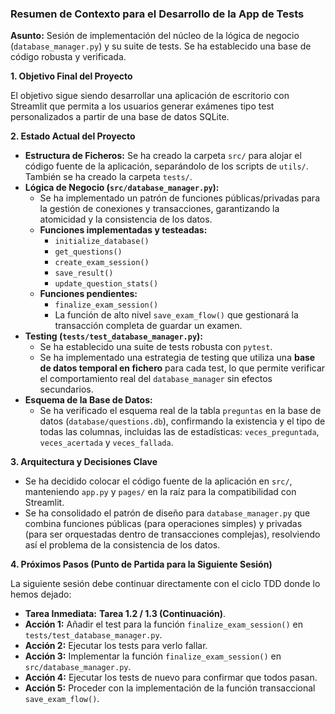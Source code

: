 ### Resumen de Contexto para el Desarrollo de la App de Tests

**Asunto:** Sesión de implementación del núcleo de la lógica de negocio (`database_manager.py`) y su suite de tests. Se ha establecido una base de código robusta y verificada.

**1. Objetivo Final del Proyecto**

El objetivo sigue siendo desarrollar una aplicación de escritorio con Streamlit que permita a los usuarios generar exámenes tipo test personalizados a partir de una base de datos SQLite.

**2. Estado Actual del Proyecto**

* **Estructura de Ficheros:** Se ha creado la carpeta `src/` para alojar el código fuente de la aplicación, separándolo de los scripts de `utils/`. También se ha creado la carpeta `tests/`.
* **Lógica de Negocio (`src/database_manager.py`):**
  * Se ha implementado un patrón de funciones públicas/privadas para la gestión de conexiones y transacciones, garantizando la atomicidad y la consistencia de los datos.
  * **Funciones implementadas y testeadas:**
    * `initialize_database()`
    * `get_questions()`
    * `create_exam_session()`
    * `save_result()`
    * `update_question_stats()`
  * **Funciones pendientes:**
    * `finalize_exam_session()`
    * La función de alto nivel `save_exam_flow()` que gestionará la transacción completa de guardar un examen.
* **Testing (`tests/test_database_manager.py`):**
  * Se ha establecido una suite de tests robusta con `pytest`.
  * Se ha implementado una estrategia de testing que utiliza una **base de datos temporal en fichero** para cada test, lo que permite verificar el comportamiento real del `database_manager` sin efectos secundarios.
* **Esquema de la Base de Datos:**
  * Se ha verificado el esquema real de la tabla `preguntas` en la base de datos (`database/questions.db`), confirmando la existencia y el tipo de todas las columnas, incluidas las de estadísticas: `veces_preguntada`, `veces_acertada` y `veces_fallada`.

**3. Arquitectura y Decisiones Clave**

* Se ha decidido colocar el código fuente de la aplicación en `src/`, manteniendo `app.py` y `pages/` en la raíz para la compatibilidad con Streamlit.
* Se ha consolidado el patrón de diseño para `database_manager.py` que combina funciones públicas (para operaciones simples) y privadas (para ser orquestadas dentro de transacciones complejas), resolviendo así el problema de la consistencia de los datos.

**4. Próximos Pasos (Punto de Partida para la Siguiente Sesión)**

La siguiente sesión debe continuar directamente con el ciclo TDD donde lo hemos dejado:

* **Tarea Inmediata:** **Tarea 1.2 / 1.3 (Continuación)**.
* **Acción 1:** Añadir el test para la función `finalize_exam_session()` en `tests/test_database_manager.py`.
* **Acción 2:** Ejecutar los tests para verlo fallar.
* **Acción 3:** Implementar la función `finalize_exam_session()` en `src/database_manager.py`.
* **Acción 4:** Ejecutar los tests de nuevo para confirmar que todos pasan.
* **Acción 5:** Proceder con la implementación de la función transaccional `save_exam_flow()`.

